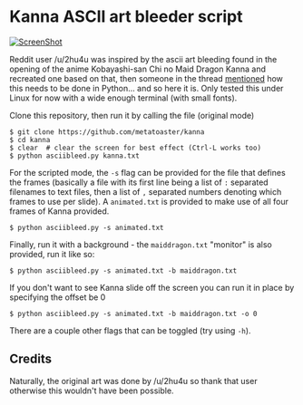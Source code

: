 # Kanna ASCII art bleeder script

[![ScreenShot](https://i.imgur.com/5L3OHCC.gif)](https://streamable.com/ojcd4)

Reddit user /u/2hu4u was inspired by the ascii art bleeding found in the
opening of the anime Kobayashi-san Chi no Maid Dragon Kanna and
recreated one based on that, then someone in the thread
[mentioned](https://www.reddit.com/r/anime/comments/5uxjn4/i_recreated_the_kanna_ascii_art_from_kobayashisan/ddxpkga/)
how this needs to be done in Python... and so here it is.  Only tested
this under Linux for now with a wide enough terminal (with small fonts).

Clone this repository, then run it by calling the file (original mode)

```
$ git clone https://github.com/metatoaster/kanna
$ cd kanna
$ clear  # clear the screen for best effect (Ctrl-L works too)
$ python asciibleed.py kanna.txt
```

For the scripted mode, the `-s` flag can be provided for the file that
defines the frames (basically a file with its first line being a list of
`:` separated filenames to text files, then a list of `,` separated
numbers denoting which frames to use per slide).  A `animated.txt` is
provided to make use of all four frames of Kanna provided.

```
$ python asciibleed.py -s animated.txt
```

Finally, run it with a background - the `maiddragon.txt` "monitor" is
also provided, run it like so:

```
$ python asciibleed.py -s animated.txt -b maiddragon.txt
```

If you don't want to see Kanna slide off the screen you can run it
in place by specifying the offset be 0

```
$ python asciibleed.py -s animated.txt -b maiddragon.txt -o 0
```

There are a couple other flags that can be toggled (try using `-h`).

## Credits

Naturally, the original art was done by /u/2hu4u so thank that user
otherwise this wouldn't have been possible.
